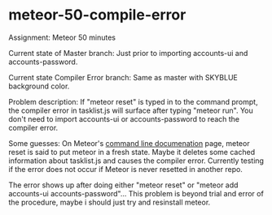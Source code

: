 # meteor-50-compile-error
Assignment: Meteor 50 minutes

Current state of Master branch:
Just prior to importing accounts-ui and accounts-password.

Current state Compiler Error branch:
Same as master with SKYBLUE background color.

Problem description:
If "meteor reset" is typed in to the command prompt, the compiler error in tasklist.js will surface after typing "meteor run".  You don't  need to import accounts-ui or accounts-password to reach the compiler error.

Some guesses:  On Meteor's <a href="https://docs.meteor.com/commandline.html#meteorreset">command line documenation</a> page, meteor reset is said to put meteor in a fresh state.  Maybe it deletes some cached information about tasklist.js and causes the compiler error.  Currently testing if the error does not occur if Meteor is never resetted in another repo.

The error shows up after doing either "meteor reset" or "meteor add accounts-ui accounts-password"...  This problem is beyond trial and error of the procedure, maybe i should just try and resinstall meteor.

